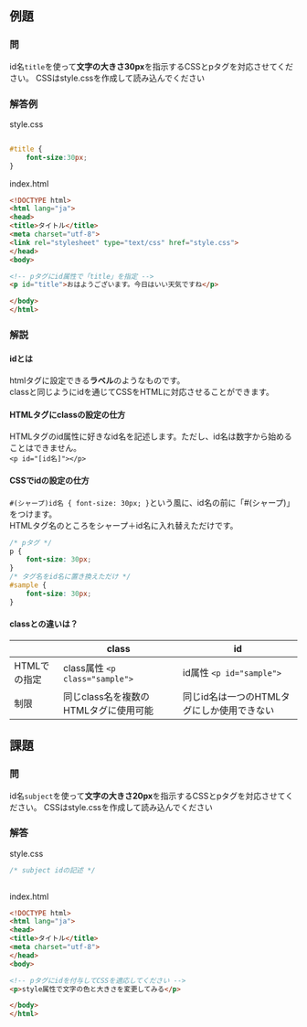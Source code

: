 ## 例題

### 問

id名`title`を使って**文字の大きさ30px**を指示するCSSとpタグを対応させてください。
CSSはstyle.cssを作成して読み込んでください

### 解答例
style.css

```css

#title {
    font-size:30px;
}
```

index.html
```html
<!DOCTYPE html>
<html lang="ja">
<head>
<title>タイトル</title>
<meta charset="utf-8">
<link rel="stylesheet" type="text/css" href="style.css"> 
</head>
<body>

<!-- pタグにid属性で「title」を指定 -->
<p id="title">おはようございます。今日はいい天気ですね</p>

</body>
</html>
```

### 解説

#### idとは
htmlタグに設定できる**ラベル**のようなものです。  
classと同じようにidを通じてCSSをHTMLに対応させることができます。


#### HTMLタグにclassの設定の仕方
HTMLタグのid属性に好きなid名を記述します。ただし、id名は数字から始めることはできません。  
`<p id="[id名]"></p>`

#### CSSでidの設定の仕方
`#(シャープ)id名 { font-size: 30px; }`という風に、id名の前に「#(シャープ)」をつけます。  
HTMLタグ名のところをシャープ＋id名に入れ替えただけです。


```css
/* pタグ */
p {    
    font-size: 30px;
}
/* タグ名をid名に置き換えただけ */
#sample {    
    font-size: 30px;
}
```

#### classとの違いは？
| |class|id|
| --- | --- | --- |
| HTMLでの指定 | class属性 `<p class="sample">` | id属性 `<p id="sample">` |
| 制限 | 同じclass名を複数のHTMLタグに使用可能 | 同じid名は一つのHTMLタグにしか使用できない  |
 

## 課題

### 問
id名`subject`を使って**文字の大きさ20px**を指示するCSSとpタグを対応させてください。
CSSはstyle.cssを作成して読み込んでください

### 解答

style.css
```css
/* subject idの記述 */
 
```

index.html
```html
<!DOCTYPE html>
<html lang="ja">
<head>
<title>タイトル</title>
<meta charset="utf-8">
</head>
<body>

<!-- pタグにidを付与してCSSを適応してください -->
<p>style属性で文字の色と大きさを変更してみる</p>

</body>
</html>
```

<script language="heredocument" id="default_html"><!-- pタグにidを付与してCSSを適応してください -->
<p>style属性で文字の色と大きさを変更してみる</p>
</script>
<script>
var default_html = document.getElementById("default_html").text;
</script>

<script language="heredocument" id="default_css">/\* subject idの記述 \*/
</script>
<script>
var default_css = document.getElementById("default_css").text;
</script>
